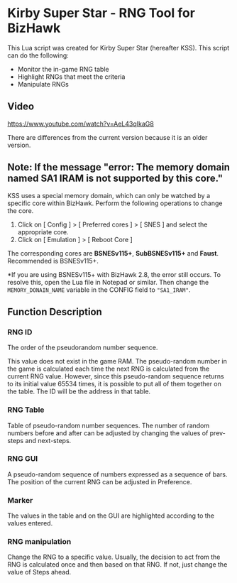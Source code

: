 # Kirby Super Star - RNG Tool for BizHawk
This Lua script was created for Kirby Super Star (hereafter KSS).
This script can do the following:
- Monitor the in-game RNG table
- Highlight RNGs that meet the criteria
- Manipulate RNGs

## Video
https://www.youtube.com/watch?v=AeL43qIkaG8

There are differences from the current version because it is an older version.
## Note: If the message "error: The memory domain named SA1 IRAM is not supported by this core."
KSS uses a special memory domain, which can only be watched by a specific core within BizHawk.
Perform the following operations to change the core.
1. Click on [ Config ] > [ Preferred cores ] > [ SNES ] and select the appropriate core.
1. Click on [ Emulation ] > [ Reboot Core ]

The corresponding cores are **BSNESv115+**, **SubBSNESv115+** and **Faust**.
Recommended is BSNESv115+.

*If you are using BSNESv115+ with BizHawk 2.8, the error still occurs. To resolve this, open the Lua file in Notepad or similar. Then change the `MEMORY_DONAIN_NAME` variable in the CONFIG field to `"SA1_IRAM"`.

## Function Description
### RNG ID
The order of the pseudorandom number sequence.

This value does not exist in the game RAM. The pseudo-random number in the game is calculated each time the next RNG is calculated from the current RNG value.
However, since this pseudo-random sequence returns to its initial value 65534 times, it is possible to put all of them together on the table.
The ID will be the address in that table.

### RNG Table
Table of pseudo-random number sequences.
The number of random numbers before and after can be adjusted by changing the values of prev-steps and next-steps.

### RNG GUI
A pseudo-random sequence of numbers expressed as a sequence of bars.
The position of the current RNG can be adjusted in Preference.

### Marker
The values in the table and on the GUI are highlighted according to the values entered.

### RNG manipulation
Change the RNG to a specific value.
Usually, the decision to act from the RNG is calculated once and then based on that RNG. If not, just change the value of Steps ahead.
